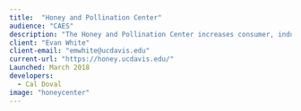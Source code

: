 ```yaml
---
title:  "Honey and Pollination Center"
audience: "CAES"
description: "The Honey and Pollination Center increases consumer, industry and stakeholder understanding of the importance of bees, pollination, honey and other products of the hive to people and the environment through research, education, and outreach."
client: "Evan White"
client-email: "emwhite@ucdavis.edu"
current-url: "https://honey.ucdavis.edu/"
Launched: March 2018
developers:
  - Cal Doval
image: "honeycenter"
---
```

